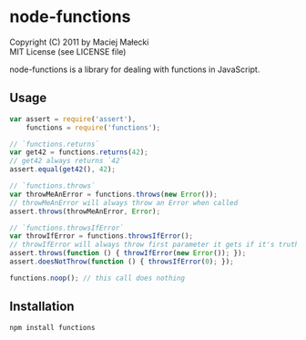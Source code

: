 # node-functions
Copyright (C) 2011 by Maciej Małecki  
MIT License (see LICENSE file)

node-functions is a library for dealing with functions in JavaScript.

## Usage

```javascript
var assert = require('assert'),
    functions = require('functions');

// `functions.returns`
var get42 = functions.returns(42);
// get42 always returns `42`
assert.equal(get42(), 42);

// `functions.throws`
var throwMeAnError = functions.throws(new Error());
// throwMeAnError will always throw an Error when called
assert.throws(throwMeAnError, Error);

// `functions.throwsIfError`
var throwIfError = functions.throwsIfError();
// throwIfError will always throw first parameter it gets if it's truthy
assert.throws(function () { throwIfError(new Error()); });
assert.doesNotThrow(function () { throwsIfError(0); });

functions.noop(); // this call does nothing
```

## Installation

    npm install functions

